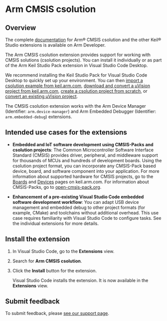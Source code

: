 # Arm CMSIS csolution

## Overview

The complete [documentation](https://developer.arm.com/documentation/108029/latest/Extension-pack-and-extensions) for Arm® CMSIS csolution and the other Keil® Studio extensions is available on Arm Developer.

The Arm CMSIS csolution extension provides support for working with CMSIS solutions (csolution projects). You can install it individually or as part of the Arm Keil Studio Pack extension in Visual Studio Code Desktop.

We recommend installing the Keil Studio Pack for Visual Studio Code Desktop to quickly set up your environment. You can then [import a csolution example from keil.arm.com](https://developer.arm.com/documentation/108029/latest/Get-started-with-an-example-project/Import-a-csolution-example), [download and convert a μVision project from keil.arm.com](https://developer.arm.com/documentation/108029/latest/Get-started-with-an-example-project/Download-and-convert-a-Keil--Vision-example), [create a csolution project from scratch](https://developer.arm.com/documentation/108029/latest/Arm-CMSIS-csolution-extension/Create-a-csolution-project), or [convert an existing μVision project](https://developer.arm.com/documentation/108029/latest/Arm-CMSIS-csolution-extension/Convert-a-Keil--Vision-project-to-a-csolution-project).

The CMSIS csolution extension works with the Arm Device Manager (Identifier: `arm.device-manager`) and Arm Embedded Debugger (Identifier: `arm.embedded-debug`) extensions.

## Intended use cases for the extensions

- **Embedded and IoT software development using CMSIS-Packs and csolution projects**: The Common Microcontroller Software Interface Standard (CMSIS) provides driver, peripheral, and middleware support for thousands of MCUs and hundreds of development boards. Using the csolution project format, you can incorporate any CMSIS-Pack based device, board, and software component into your application. For more information about supported hardware for CMSIS projects, go to the [Boards](https://www.keil.arm.com/boards/) and [Devices](https://www.keil.arm.com/devices/) pages on keil.arm.com. For information about CMSIS-Packs, go to [open-cmsis-pack.org](https://www.open-cmsis-pack.org/index.html).

- **Enhancement of a pre-existing Visual Studio Code embedded software development workflow**: You can adapt USB device management and embedded debug to other project formats (for example, CMake) and toolchains without additional overhead. This use case requires familiarity with Visual Studio Code to configure tasks. See the individual extensions for more details.

## Install the extension

1. In Visual Studio Code, go to the **Extensions** view.

1. Search for **Arm CMSIS csolution**.

1. Click the **Install** button for the extension.

    Visual Studio Code installs the extension. It is now available in the **Extensions** view.

## Submit feedback

To submit feedback, please [see our support page](https://www.keil.arm.com/support/#report-csolution-issue:~:text=CMSIS%20Component%20and%20csolution%20Management).
